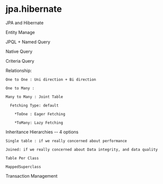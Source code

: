 # jpa.hibernate

JPA and Hibernate

Entity Manage

JPQL + Named Query

Native Query

Criteria Query

Relationship:

    One to One : Uni direction + Bi direction 

    One to Many :

    Many to Many : Joint Table 

      Fetching Type: default 

        *ToOne : Eager Fetching

        *ToMany: Lazy Fetching

Inheritance Hierarchies  -- 4 options

    Single table : if we really concerned about performance
    
    Joined: if we really concerned about Data integrity, and data quality
    
    Table Per Class  
    
    MappedSuperclass 
    
   
Transaction Management

